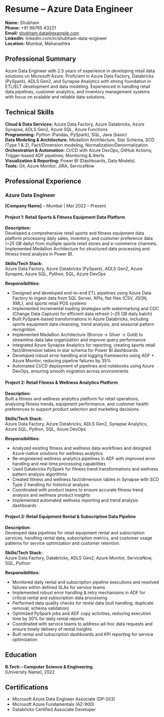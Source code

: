 # Resume – Azure Data Engineer

**Name:** Shubham  
**Phone:** +91 98765 43221  
**Email:** shubham.data@example.com  
**LinkedIn:** linkedin.com/in/shubham-data-engineer  
**Location:** Mumbai, Maharashtra  

## Professional Summary

Azure Data Engineer with 2.5 years of experience in developing retail data solutions on Microsoft Azure. Proficient in Azure Data Factory, Databricks (PySpark), ADLS Gen2, and Synapse Analytics with strong foundation in ETL/ELT development and data modeling. Experienced in handling retail data pipelines, customer analytics, and inventory management systems with focus on scalable and reliable data solutions.

## Technical Skills

**Cloud & Data Services:** Azure Data Factory, Azure Databricks, Azure Synapse, ADLS Gen2, Azure SQL, Azure Functions  
**Programming:** Python (Pandas, PySpark), SQL, Java (basic)  
**Data Modeling & Architecture:** Medallion Architecture, Star Schema, SCD (Type 1 & 2), Fact/Dimension modeling, Normalization/Denormalization  
**Orchestration & Automation:** CI/CD with Azure DevOps, GitHub Actions; Trigger-based ADF pipelines; Monitoring & Alerts  
**Visualization & Reporting:** Power BI (Dashboards, Data Models)  
**Tools:** Git, Azure Monitor, JIRA, ServiceNow  

## Professional Experience

### Azure Data Engineer
**[Company Name]** – Mumbai | Mar 2022 – Present  

#### Project 1: Retail Sports & Fitness Equipment Data Platform

**Description:**  
Developed a comprehensive retail sports and fitness equipment data platform processing daily sales, inventory, and customer preference data (~25 GB daily) from multiple sports retail stores and e-commerce channels. Implemented Medallion Architecture for structured data processing and fitness trend analysis in Power BI.

**Skills/Tech Stack:**  
Azure Data Factory, Azure Databricks (PySpark), ADLS Gen2, Azure Synapse, Azure SQL, Python, SQL, Azure DevOps

**Responsibilities:**
- Designed and developed end-to-end ETL pipelines using Azure Data Factory to ingest data from SQL Server, APIs, flat files (CSV, JSON, XML), and sports retail POS systems
- Implemented incremental loading strategies with watermarking and CDC (Change Data Capture) for efficient data refresh (~25 GB daily batch)
- Built PySpark-based transformations in Azure Databricks, including sports equipment data cleansing, trend analysis, and seasonal pattern recognition
- Implemented Medallion Architecture (Bronze → Silver → Gold) to streamline data lake organization and improve query performance
- Integrated Azure Synapse Analytics for reporting, creating sports retail fact/dimension tables in star schema for Power BI dashboards
- Developed robust error handling and logging frameworks using ADF + Azure Monitor, reducing pipeline failures by 35%
- Automated CI/CD deployment of pipelines and notebooks using Azure DevOps, ensuring smooth migration across environments

#### Project 2: Retail Fitness & Wellness Analytics Platform

**Description:**  
Built a fitness and wellness analytics platform for retail operations, analyzing fitness trends, equipment performance, and customer health preferences to support product selection and marketing decisions.

**Skills/Tech Stack:**  
Azure Data Factory, Azure Databricks, ADLS Gen2, Synapse Analytics, Azure SQL, Python, SQL, Azure DevOps

**Responsibilities:**
- Analyzed existing fitness and wellness data workflows and designed Azure-native solutions for wellness analytics
- Re-engineered wellness analytics pipelines in ADF with improved error handling and real-time processing capabilities
- Used Databricks PySpark for fitness trend transformations and wellness pattern analysis algorithms
- Created fitness and wellness fact/dimension tables in Synapse with SCD Type 2 handling for historical analysis
- Coordinated with product teams to ensure accurate fitness trend analysis and wellness product insights
- Implemented automated wellness reporting and trend analysis dashboards

#### Project 3: Retail Equipment Rental & Subscription Data Pipeline

**Description:**  
Developed data pipelines for retail equipment rental and subscription services, handling rental data, subscription metrics, and customer usage patterns for service optimization and customer retention.

**Skills/Tech Stack:**  
Azure Data Factory, Databricks, ADLS Gen2, Azure Monitor, ServiceNow, SQL, Python

**Responsibilities:**
- Monitored daily rental and subscription pipeline executions and resolved failures within defined SLAs for service teams
- Implemented robust error handling & retry mechanisms in ADF for critical rental and subscription data processing
- Performed data quality checks for rental data (null handling, duplicate removal, schema validation)
- Optimized PySpark jobs and ADF copy activities, reducing execution time by 30% for daily rental reports
- Coordinated with service teams to address ad-hoc data requests and ensure timely delivery of rental insights
- Built rental and subscription dashboards and KPI reporting for service optimization

## Education

**B.Tech – Computer Science & Engineering**  
[University Name], 2022

## Certifications

- Microsoft Azure Data Engineer Associate (DP-203)
- Microsoft Azure Fundamentals (AZ-900)
- Databricks Certified Associate Developer
